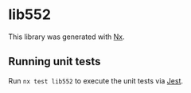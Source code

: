 # lib552

This library was generated with [Nx](https://nx.dev).

## Running unit tests

Run `nx test lib552` to execute the unit tests via [Jest](https://jestjs.io).
